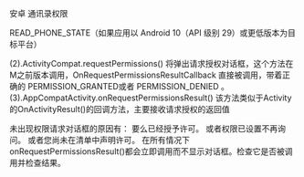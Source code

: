 安卓 通讯录权限


READ_PHONE_STATE（如果应用以 Android 10（API 级别 29）或更低版本为目标平台）



(2).ActivityCompat.requestPermissions()
将弹出请求授权对话框，这个方法在M之前版本调用，OnRequestPermissionsResultCallback 直接被调用，带着正确的 PERMISSION_GRANTED或者 PERMISSION_DENIED 。
(3).AppCompatActivity.onRequestPermissionsResult()
该方法类似于Activity的OnActivityResult()的回调方法，主要接收请求授权的返回值



未出现权限请求对话框的原因有：
要么已经授予许可。
或者权限已设置不再询问。
或者您尚未在清单中声明许可。
在所有情况下onRequestPermissionsResult()都会立即调用而不显示对话框。检查它是否被调用并检查结果。

